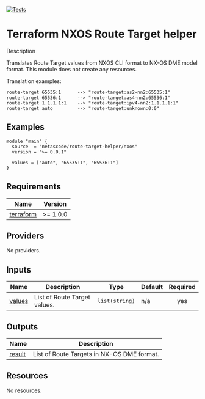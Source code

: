<!-- BEGIN_TF_DOCS -->
[![Tests](https://github.com/netascode/terraform-nxos-route-target-helper/actions/workflows/test.yml/badge.svg)](https://github.com/netascode/terraform-nxos-route-target-helper/actions/workflows/test.yml)

# Terraform NXOS Route Target helper

Description

Translates Route Target values from NXOS CLI format to NX-OS DME model format. This module does not create any resources.

Translation examples:
```
route-target 65535:1      --> "route-target:as2-nn2:65535:1"
route-target 65536:1      --> "route-target:as4-nn2:65536:1"
route-target 1.1.1.1:1    --> "route-target:ipv4-nn2:1.1.1.1:1"
route-target auto         --> "route-target:unknown:0:0"
```

## Examples

```hcl
module "main" {
  source  = "netascode/route-target-helper/nxos"
  version = ">= 0.0.1"

  values = ["auto", "65535:1", "65536:1"]
}
```

## Requirements

| Name | Version |
|------|---------|
| <a name="requirement_terraform"></a> [terraform](#requirement\_terraform) | >= 1.0.0 |

## Providers

No providers.

## Inputs

| Name | Description | Type | Default | Required |
|------|-------------|------|---------|:--------:|
| <a name="input_values"></a> [values](#input\_values) | List of Route Target values. | `list(string)` | n/a | yes |

## Outputs

| Name | Description |
|------|-------------|
| <a name="output_result"></a> [result](#output\_result) | List of Route Targets in NX-OS DME format. |

## Resources

No resources.
<!-- END_TF_DOCS -->